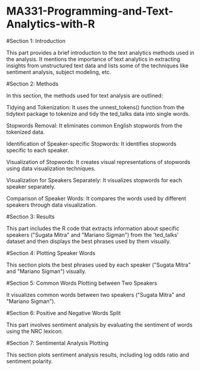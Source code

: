 # MA331-Programming-and-Text-Analytics-with-R

#Section 1: Introduction

This part provides a brief introduction to the text analytics methods used in the analysis. It mentions the importance of text analytics in extracting insights from unstructured text data and lists some of the techniques like sentiment analysis, subject modeling, etc.

#Section 2: Methods

In this section, the methods used for text analysis are outlined:

Tidying and Tokenization: It uses the unnest_tokens() function from the tidytext package to tokenize and tidy the ted_talks data into single words.

Stopwords Removal: It eliminates common English stopwords from the tokenized data.

Identification of Speaker-specific Stopwords: It identifies stopwords specific to each speaker.

Visualization of Stopwords: It creates visual representations of stopwords using data visualization techniques.

Visualization for Speakers Separately: It visualizes stopwords for each speaker separately.

Comparison of Speaker Words: It compares the words used by different speakers through data visualization.

#Section 3: Results

This part includes the R code that extracts information about specific speakers ("Sugata Mitra" and "Mariano Sigman") from the 'ted_talks' dataset and then displays the best phrases used by them visually.

#Section 4: Plotting Speaker Words

This section plots the best phrases used by each speaker ("Sugata Mitra" and "Mariano Sigman") visually.

#Section 5: Common Words Plotting between Two Speakers

It visualizes common words between two speakers ("Sugata Mitra" and "Mariano Sigman").

#Section 6: Positive and Negative Words Split

This part involves sentiment analysis by evaluating the sentiment of words using the NRC lexicon.

#Section 7: Sentimental Analysis Plotting

This section plots sentiment analysis results, including log odds ratio and sentiment polarity.
